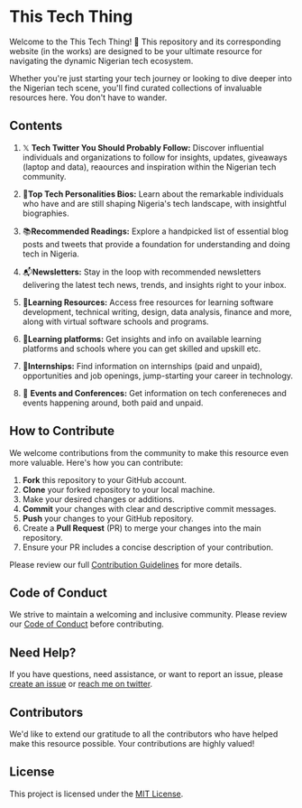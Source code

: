 # This Tech Thing

Welcome to the This Tech Thing! 🚀 This repository and its corresponding website (in the works) are designed to be your ultimate resource for navigating the dynamic Nigerian tech ecosystem.

Whether you're just starting your tech journey or looking to dive deeper into the Nigerian tech scene, you'll find curated collections of invaluable resources here. You don't have to wander.

## Contents

1. 𝕏 **Tech Twitter You Should Probably Follow:** Discover influential individuals and organizations to follow for insights, updates, giveaways (laptop and data), reaources and inspiration within the Nigerian tech community.

2. 🧠**Top Tech Personalities Bios:** Learn about the remarkable individuals who have and are still shaping Nigeria's tech landscape, with insightful biographies.

3. 📚**Recommended Readings:** Explore a handpicked list of essential blog posts and tweets that provide a foundation for understanding and doing tech in Nigeria.

4. 📬**Newsletters:** Stay in the loop with recommended newsletters delivering the latest tech news, trends, and insights right to your inbox.

5. 📖**Learning Resources:** Access free resources for learning software development, technical writing, design, data analysis, finance and more, along with virtual software schools and programs.
   
6. 🏫**Learning platforms:** Get insights and info on available learning platforms and schools where you can get skilled and upskill etc.

7. 💼**Internships:** Find information on internships (paid and unpaid), opportunities and job openings, jump-starting your career in technology.

8. 📅 **Events and Conferences:** Get information on tech confereneces and events happening around, both paid and unpaid.

## How to Contribute

We welcome contributions from the community to make this resource even more valuable. Here's how you can contribute:

1. **Fork** this repository to your GitHub account.
2. **Clone** your forked repository to your local machine.
3. Make your desired changes or additions.
4. **Commit** your changes with clear and descriptive commit messages.
5. **Push** your changes to your GitHub repository.
6. Create a **Pull Request** (PR) to merge your changes into the main repository.
7. Ensure your PR includes a concise description of your contribution.

Please review our full [Contribution Guidelines](CONTRIBUTING.md) for more details.

## Code of Conduct

We strive to maintain a welcoming and inclusive community. Please review our [Code of Conduct](CODE_OF_CONDUCT.md) before contributing.

## Need Help?

If you have questions, need assistance, or want to report an issue, please [create an issue](https://github.com/jaypee15/ThisTechThing/issues) or [reach me on twitter](https://twitter.com/johnofpaul).

## Contributors

We'd like to extend our gratitude to all the contributors who have helped make this resource possible. Your contributions are highly valued!

## License

This project is licensed under the [MIT License](LICENSE).
